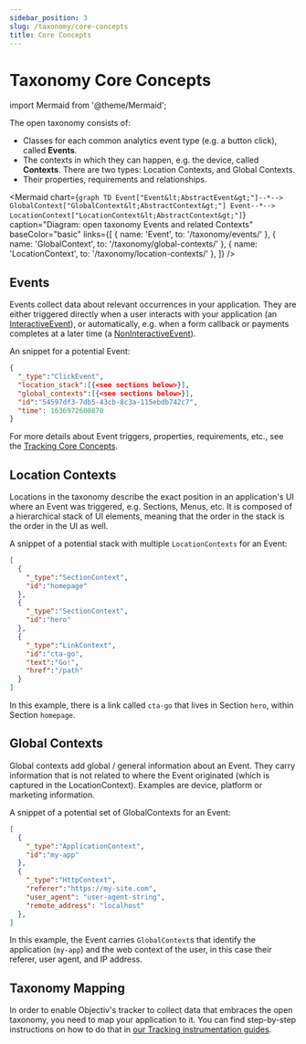 ```yaml
---
sidebar_position: 3
slug: /taxonomy/core-concepts
title: Core Concepts
---
```


# Taxonomy Core Concepts

import Mermaid from '@theme/Mermaid';

The open taxonomy consists of:
* Classes for each common analytics event type (e.g. a button click), called **Events**.
* The contexts in which they can happen, e.g. the device, called **Contexts**. There are two types: Location 
  Contexts, and Global Contexts.
* Their properties, requirements and relationships.


<Mermaid chart={`
	graph TD
    Event["Event&lt;AbstractEvent&gt;"]--*--> GlobalContext["GlobalContext&lt;AbstractContext&gt;"]
    Event--*--> LocationContext["LocationContext&lt;AbstractContext&gt;"]
`}
  caption="Diagram: open taxonomy Events and related Contexts" 
  baseColor="basic" 
  links={[
    { name: 'Event', to: '/taxonomy/events/' }, 
    { name: 'GlobalContext', to: '/taxonomy/global-contexts/' }, 
    { name: 'LocationContext', to: '/taxonomy/location-contexts/' }, 
  ]}
/>

## Events
Events collect data about relevant occurrences in your application. They are either triggered directly when a 
user interacts with your application (an [InteractiveEvent](/taxonomy/reference/events/InteractiveEvent.md)), 
or automatically, e.g. when a form callback or payments completes at a later time (a 
[NonInteractiveEvent](/taxonomy/reference/events/NonInteractiveEvent.md)).

An snippet for a potential Event:
```json
{
  "_type":"ClickEvent",
  "location_stack":[{<see sections below>}],
  "global_contexts":[{<see sections below>}],
  "id":"54597df3-7db5-43cb-8c3a-115ebdb742c7",
  "time": 1636972600870
}
```

For more details about Event triggers, properties, requirements, etc., see the 
[Tracking Core Concepts](/tracking/core-concepts/events.md).

## Location Contexts
Locations in the taxonomy describe the exact position in an application's UI where an Event was 
triggered, e.g. Sections, Menus, etc. It is composed of a hierarchical stack of UI elements, meaning that the 
order in the stack is the order in the UI as well.

A snippet of a potential stack with multiple `LocationContexts` for an Event:

```json
[
  {
    "_type":"SectionContext",
    "id":"homepage"
  },
  {
    "_type":"SectionContext",
    "id":"hero"
  },
  {
    "_type":"LinkContext",
    "id":"cta-go",
    "text":"Go!",
    "href":"/path"
  }
]
```

In this example, there is a link called `cta-go` that lives in Section `hero`, within Section `homepage`.

## Global Contexts
Global contexts add global / general information about an Event. They carry information that is not related 
to where the Event originated (which is captured in the LocationContext). Examples are device, platform or 
marketing information.

A snippet of a potential set of GlobalContexts for an Event:

```json
[
  {
    "_type":"ApplicationContext",
    "id":"my-app"
  },
  {
    "_type":"HttpContext",
    "referer":"https://my-site.com",
    "user_agent": "user-agent-string",
    "remote_address": "localhost"
  },
]
```

In this example, the Event carries `GlobalContext`s that identify the application (`my-app`) and the web 
context of the user, in this case their referer, user agent, and IP address.


## Taxonomy Mapping
In order to enable Objectiv's tracker to collect data that embraces the open taxonomy, you need to map your application to it. You can find step-by-step instructions on how to do that in [our Tracking instrumentation guides](/tracking/introduction.md).